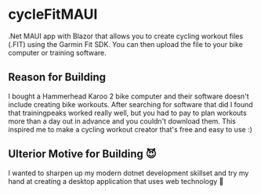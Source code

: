 # cycleFitMAUI
.Net MAUI app with Blazor that allows you to create cycling workout files (.FIT) using the Garmin Fit SDK. You can then upload the file to your bike computer or training software.

## Reason for Building
I bought a Hammerhead Karoo 2 bike computer and their software doesn't include creating bike workouts. After searching for software that did I found that trainingpeaks worked really well, but you had to pay to plan workouts more than a day out in advance and you couldn't download them. This inspired me to make a cycling workout creator that's free and easy to use :)

## Ulterior Motive for Building 😈
I wanted to sharpen up my modern dotnet development skillset and try my hand at creating a desktop application that uses web technology 🤪
